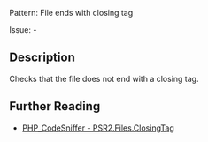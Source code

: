 Pattern: File ends with closing tag

Issue: -

## Description

Checks that the file does not end with a closing tag.

## Further Reading

* [PHP_CodeSniffer - PSR2.Files.ClosingTag](https://github.com/squizlabs/PHP_CodeSniffer/blob/master/src/Standards/PSR2/Sniffs/Files/ClosingTagSniff.php)